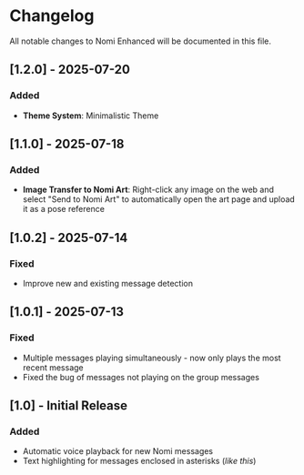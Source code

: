 # Changelog

All notable changes to Nomi Enhanced will be documented in this file.

## [1.2.0] - 2025-07-20

### Added
- **Theme System**: Minimalistic Theme

## [1.1.0] - 2025-07-18

### Added
- **Image Transfer to Nomi Art**: Right-click any image on the web and select "Send to Nomi Art" to automatically open the art page and upload it as a pose reference

## [1.0.2] - 2025-07-14

### Fixed
- Improve new and existing message detection

## [1.0.1] - 2025-07-13

### Fixed
- Multiple messages playing simultaneously - now only plays the most recent message
- Fixed the bug of messages not playing on the group messages

## [1.0] - Initial Release

### Added
- Automatic voice playback for new Nomi messages
- Text highlighting for messages enclosed in asterisks (*like this*)
